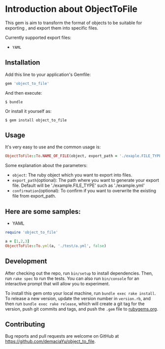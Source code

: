 # Introduction about ObjectToFile

This gem is aim to transform the format of objects to be suitable for exporting , and export them into specific files. </br>

Currently supported export files: </br>
* `YAML`

## Installation

Add this line to your application's Gemfile:

```ruby
gem 'object_to_file'
```

And then execute:

    $ bundle

Or install it yourself as:

    $ gem install object_to_file

## Usage

It's very easy to use and the common usage is: <br />

```ruby
ObjectToFile::To.NAME_OF_FILE(object, export_path = './exaple.FILE_TYPE', confirmation = true)
```

Some explanation about the parameters: <br />

* `object`:                 The ruby object which you want to export into files. <br />
* `export_path`(optional):  The path where you want to generate your export file. Default will be './example.FILE_TYPE' such as './example.yml' <br />
* `confirmation`(optional): To confirm if you want to overwrite the existing file from export_path. <br />

## Here are some samples:

* YAML

```ruby
require 'object_to_file'

a = [1,2,3]
ObjectToFile::To.yml(a, './test/a.yml', false)
```

## Development

After checking out the repo, run `bin/setup` to install dependencies. Then, run `rake spec` to run the tests. You can also run `bin/console` for an interactive prompt that will allow you to experiment.

To install this gem onto your local machine, run `bundle exec rake install`. To release a new version, update the version number in `version.rb`, and then run `bundle exec rake release`, which will create a git tag for the version, push git commits and tags, and push the `.gem` file to [rubygems.org](https://rubygems.org).

## Contributing

Bug reports and pull requests are welcome on GitHub at https://github.com/demaciaYu/object_to_file.
